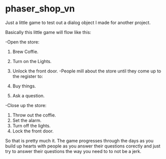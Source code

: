 # phaser_shop_vn
Just a little game to test out a dialog object I made for another project.

Basically this little game will flow like this:

-Open the store:
  1. Brew Coffie.
  2. Turn on the Lights.
  3. Unlock the front door.
-People mill about the store until they come up to the register to:

  1. Buy things.
  2. Ask a question.
  
-Close up the store:
  1. Throw out the coffie.
  2. Set the alarm.
  3. Turn off the lights.
  4. Lock the front door.
  
So that is pretty much it. The game progresses through the days as you build up hearts with people as you answer their questions corectly and just try to answer their questions the way you need to to not be a jerk.
